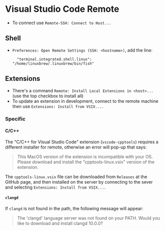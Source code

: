 # Visual Studio Code Remote

- To connect use `Remote-SSH: Connect to Host...`

## Shell

- `Preferences: Open Remote Settings (SSH: <hostname>)`, add the line:

        "terminal.integrated.shell.linux": "/home/linuxbrew/.linuxbrew/bin/fish"

## Extensions

- There's a command `Remote: Install Local Extensions in <host>...` (use the top checkbox to install all)
- To update an extension in development, connect to the remote machine then use `Extensions: Install from VSIX...`.

### Specific

#### C/C++

The "C/C++ for Visual Studio Code" extension (`vscode-cpptools`) requires a different installer for remote, otherwise an error will pop-up that says:

> This MacOS version of the extension is incompatible with your OS. Please download and install the "cpptools-linux.vsix" version of the extension.

The `cpptools-linux.vsix` file can be downloaded from `Releases` at the GitHub page, and then installed on the server by connecting to the sever and selecting `Extensions: Install from VSIX...`.

#### `clangd`

If `clangd` is not found in the path, the following message will appear:

> The 'clangd' language server was not found on your PATH.
> Would you like to download and install clangd 10.0.0?
